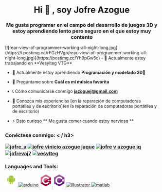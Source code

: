 <h1 align="center">Hi 👋 , soy Jofre Azogue</h1>
<h3 align="center">Me gusta programar en el campo del desarrollo de juegos 3D y estoy aprendiendo lento pero seguro en el que estoy muy contento</h3>
[![rear-view-of-programmer-working-all-night-long.jpg](https://i.postimg.cc/rFGzHVgp/rear-view-of-programmer-working-all-night-long.jpg)](https://postimg.cc/Yh9pGw5c)
- 🏢 Actualmente estoy trabajando en **Vesylteg VTG**

- 📲 Actualmente estoy aprendiendo **Programación y modelado 3D**📡

- 💬 Pregúntame sobre **Cuál es mi música favorita**

- 📞 Cómo comunicarse conmigo **jazoguej@gmail.com**

- 📄 Conozca mis experiencias [en la reparación de computadoras portátiles y de escritorio](en la reparación de computadoras portátiles y de escritorio)

- ⚡ Dato curioso ** Me gusta comer cuando estoy nervioso **

<h3 align="left">Conéctese conmigo: < / h3>
<p align = "left">
<a href="https://twitter.com/jofre_a" target="blank"><img align="center" src="https://raw.githubusercontent.com/rahuldkjain/github-profile-readme-generator/master/src/images/icons/Social/twitter.svg" alt="jofre_a" height="30" width="40" /></a>
<a href="https://linkedin.com/in/jofre vinicio azogue jaque" target="blank"><img align="center" src="https://raw.githubusercontent.com/rahuldkjain/github-profile-readme-generator/master/src/images/icons/Social/linked-in-alt.svg" alt="jofre vinicio azogue jaque" height="30" width="40" /></a>
<a href="https://fb.com/jofre v azogue jq" target="blank"><img align="center" src="https://raw.githubusercontent.com/rahuldkjain/github-profile-readme-generator/master/src/images/icons/Social/facebook.svg" alt="jofre v azogue jq" height="30" width="40" /></a>
<a href="https://instagram.com/jofrevaj7" target="blank"><img align="center" src="https://raw.githubusercontent.com/rahuldkjain/github-profile-readme-generator/master/src/images/icons/Social/instagram.svg" alt="jofrevaj7" height="30" width="40" /></a>
<a href="https://www.youtube.com/c/vesylteg" target="blank"><img align="center" src="https://raw.githubusercontent.com/rahuldkjain/github-profile-readme-generator/master/src/images/icons/Social/youtube.svg" alt="vesylteg" height="30" width="40" /></a>
</p>

<h3 align="left">Languages and Tools:</h3>
<p align="left"> <a href="https://developer.android.com" target="_blank" rel="noreferrer"> <img src="https://raw.githubusercontent.com/devicons/devicon/master/icons/android/android-original-wordmark.svg" alt="android" width="40" height="40"/> </a> <a href="https://www.arduino.cc/" target="_blank" rel="noreferrer"> <img src="https://cdn.worldvectorlogo.com/logos/arduino-1.svg" alt="arduino" width="40" height="40"/> </a> <a href="https://www.w3schools.com/cpp/" target="_blank" rel="noreferrer"> <img src="https://raw.githubusercontent.com/devicons/devicon/master/icons/cplusplus/cplusplus-original.svg" alt="cplusplus" width="40" height="40"/> </a> <a href="https://www.w3schools.com/cs/" target="_blank" rel="noreferrer"> <img src="https://raw.githubusercontent.com/devicons/devicon/master/icons/csharp/csharp-original.svg" alt="csharp" width="40" height="40"/> </a> <a href="https://www.adobe.com/in/products/illustrator.html" target="_ blank" rel="noreferrer"> <img src="https://www.vectorlogo.zone/logos/adobe_illustrator/adobe_illustrator-icon.svg" alt="illustrator" width="40" height="40"/> </a> <a href="https://www.mathworks.com/" target="_blank" rel="noreferrer"> <img src="https://upload.wikimedia.org/wikipedia/commons/2/21/Matlab_Logo.png" alt="matlab" width="40" height="40"/> </a> </p>
